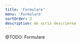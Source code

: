 ```yaml
---
title: 'Formulare'
menu: 'Formulare'
sortOrder: 3
description: de scris descrierea
---
```


@TODO: Formulare
